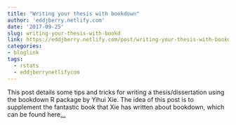 ```yaml
---
title: "Writing your thesis with bookdown"
author: 'eddjberry.netlify.com'
date: '2017-09-25'
slug: writing-your-thesis-with-bookd
link: https://eddjberry.netlify.com/post/writing-your-thesis-with-bookdown/
categories:
- bloglink
tags:
  - rstats
  - eddjberrynetlifycom
---
```


This post details some tips and tricks for writing a thesis/dissertation using the bookdown R package by Yihui Xie. The idea of this post is to supplement the fantastic book that Xie has written about bookdown, which can be found here[... <i class="fas fa-external-link-alt"></i>](https://eddjberry.netlify.com/post/writing-your-thesis-with-bookdown/)


